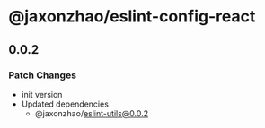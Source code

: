 # @jaxonzhao/eslint-config-react

## 0.0.2

### Patch Changes

- init version
- Updated dependencies
  - @jaxonzhao/eslint-utils@0.0.2
